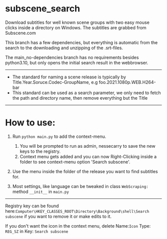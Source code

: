 # subscene_search
Download subtitles for well known scene groups with two easy mouse clicks inside a directory on Windows. The subtitles are grabbed from Subscene.com

<p>This branch has a few dependencies, but everything is automatic from the search to the downloading and unzipping of the .srt-files.
<p>The main_no-dependencies branch has no requirements besides python3.10, but only opens the initial search result in the webbrowser.

---


- The standard for naming a scene release is typically by Title.Year.Soruce.Codec-GroupName, e.g foo.2021.1080p.WEB.H264-bar
- This standard can be used as a search parameter, we only need to fetch the path and directory name, then remove everything but the Title


---

# How to use:
1. Run ```python main.py``` to add the context-menu.
	1. You will be prompted to run as admin, nessecarry to save the new keys to the registry.
	2. Context menu gets added and you can now Right-Clicking inside a  folder to see context-menu option 'Search subscene'.

2. Use the menu inside the folder of the release you want to find subtitles for.
  1. Most settings, like language can be tweaked in class ```WebScraping:``` method ```__init__``` in ```main.py```

---  
Registry key can be found here:```Computer\HKEY_CLASSES_ROOT\Directory\Background\shell\Search subscene``` if you want to remove it or make edits to it.

<p>

If you don't want the icon in the context menu, delete Name:```Icon``` Type: ```REG_SZ``` in Key: ```Search subscene```
